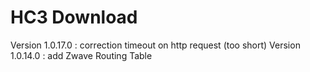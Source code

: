 # HC3 Download
 
Version 1.0.17.0 : correction timeout on http request (too short)
Version 1.0.14.0 : add Zwave Routing Table 
